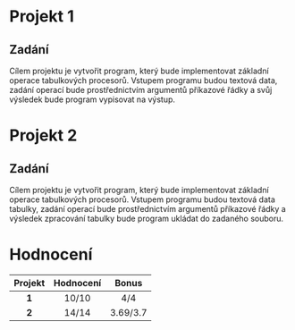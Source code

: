 # Projekt 1
## Zadání
Cílem projektu je vytvořit program, který bude implementovat základní operace tabulkových procesorů. Vstupem programu budou textová data, zadání operací bude prostřednictvím argumentů příkazové řádky a svůj výsledek bude program vypisovat na výstup.

# Projekt 2
## Zadání
Cílem projektu je vytvořit program, který bude implementovat základní operace tabulkových procesorů. Vstupem programu budou textová data tabulky, zadání operací bude prostřednictvím argumentů příkazové řádky a výsledek zpracování tabulky bude program ukládat do zadaného souboru.

# Hodnocení
| **Projekt** | **Hodnocení** | **Bonus** |
|:-----------:|:-------------:|:---------:|
|    **1**    |     10/10     |    4/4    |
|    **2**    |     14/14     |  3.69/3.7 |

